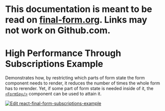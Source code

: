 # This documentation is meant to be read on [final-form.org](https://final-form.org/docs/react-final-form/examples/subscriptions). Links may not work on Github.com.

# High Performance Through Subscriptions Example

Demonstrates how, by restricting which parts of form state the form component needs to render, it reduces the number of times the whole form has to rerender. Yet, if some part of form state is needed inside of it, the [`<FormSpy/>`](../api/FormSpy) component can be used to attain it.

[![Edit react-final-form-subscriptions-example](https://codesandbox.io/static/img/play-codesandbox.svg)](https://codesandbox.io/s/github/final-form/react-final-form/tree/master/examples/subscriptions)
